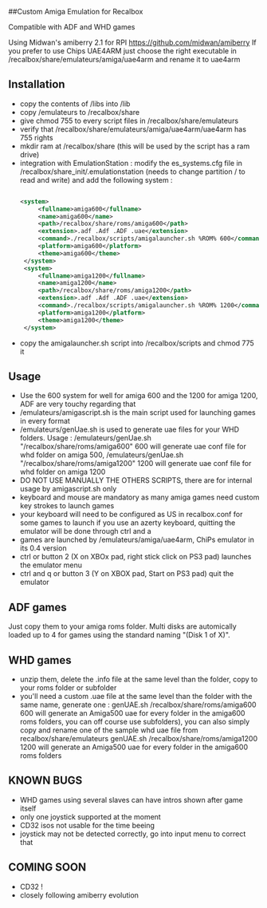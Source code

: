 ##Custom Amiga Emulation for Recalbox

Compatible with ADF and WHD games

Using Midwan's amiberry 2.1 for RPI https://github.com/midwan/amiberry
If you prefer to use Chips UAE4ARM just choose the right executable in /recalbox/share/emulateurs/amiga/uae4arm and rename it to uae4arm

Installation
--------------
- copy the contents of /libs into /lib
- copy /emulateurs to /recalbox/share
- give chmod 755 to every script files in /recalbox/share/emulateurs
- verify that /recalbox/share/emulateurs/amiga/uae4arm/uae4arm has 755 rights
- mkdir ram at /recalbox/share (this will be used by the script has a ram drive)
- integration with EmulationStation : modify the es_systems.cfg file in /recalbox/share_init/.emulationstation (needs to change partition / to read and write) and add the following system :
   ```xml
   
   <system>
        <fullname>amiga600</fullname>
        <name>amiga600</name>
        <path>/recalbox/share/roms/amiga600</path>
        <extension>.adf .Adf .ADF .uae</extension>
		<command>./recalbox/scripts/amigalauncher.sh %ROM% 600</command>	
		<platform>amiga600</platform>
        <theme>amiga600</theme>
    </system>
	<system>
        <fullname>amiga1200</fullname>
        <name>amiga1200</name>
        <path>/recalbox/share/roms/amiga1200</path>
        <extension>.adf .Adf .ADF .uae</extension>
		<command>./recalbox/scripts/amigalauncher.sh %ROM% 1200</command>	
		<platform>amiga1200</platform>
        <theme>amiga1200</theme>
    </system>
   ```
- copy the amigalauncher.sh script into /recalbox/scripts and chmod 775 it

Usage
-------
- Use the 600 system for well for amiga 600 and the 1200 for amiga 1200, ADF are very touchy regarding that
- /emulateurs/amigascript.sh is the main script used for launching games in every format
- /emulateurs/genUae.sh is used to generate uae files for your WHD folders. Usage : /emulateurs/genUae.sh "/recalbox/share/roms/amiga600" 600 will generate uae conf file for whd folder on amiga 500, /emulateurs/genUae.sh "/recalbox/share/roms/amiga1200" 1200 will generate uae conf file for whd folder on amiga 1200
- DO NOT USE MANUALLY THE OTHERS SCRIPTS, there are for internal usage by amigascript.sh only
- keyboard and mouse are mandatory as many amiga games need custom key strokes to launch games
- your keyboard will need to be configured as US in recalbox.conf for some games to launch if you use an azerty keyboard, quitting the emulator will be done through ctrl and a
- games are launched by /emulateurs/amiga/uae4arm, ChiPs emulator in its 0.4 version
- ctrl or button 2 (X on XBOx pad, right stick click on PS3 pad) launches the emulator menu
- ctrl and q or button 3 (Y on XBOX pad, Start on PS3 pad) quit the emulator

ADF games
---------
Just copy them to your amiga roms folder. Multi disks are automically loaded up to 4 for games using the standard naming "(Disk 1 of X)".

WHD games
------------------------
- unzip them, delete the .info file at the same level than the folder, copy to your roms folder or subfolder
- you'll need a custom .uae file at the same level than the folder with the same name, generate one :
 genUAE.sh /recalbox/share/roms/amiga600 600 will generate an Amiga500 uae for every folder in the amiga600 roms folders, you can off course use subfolders), you can also simply copy and rename one of the sample whd uae file from recalbox/share/emulateurs
 genUAE.sh /recalbox/share/roms/amiga1200 1200 will generate an Amiga500 uae for every folder in the amiga600 roms folders

KNOWN BUGS
------------
- WHD games using several slaves can have intros shown after game itself
- only one joystick supported at the moment
- CD32 isos not usable for the time beeing
- joystick may not be detected correctly, go into input menu to correct that

COMING SOON
-------------
- CD32 !
- closely following amiberry evolution
